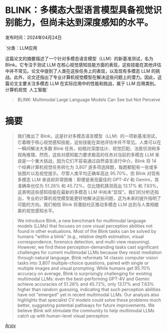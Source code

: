 # BLINK：多模态大型语言模型具备视觉识别能力，但尚未达到深度感知的水平。

发布时间：2024年04月24日

`分类：LLM应用

这篇论文的摘要描述了一个针对多模态语言模型（LLM）的新基准测试，名为 Blink。它专注于测试 LLM 在核心视觉感知技能方面的表现，这些技能在其他评估中并不常见。论文中提到了人类在这些任务上的表现，以及现有多模态 LLM 的挑战。此外，论文还指出了专业计算机视觉模型在解决这些问题上的潜力。因此，这篇论文主要关注多模态 LLM 在实际应用中的性能和挑战，属于 LLM 应用类别。` `计算机视觉` `人工智能`

> BLINK: Multimodal Large Language Models Can See but Not Perceive

# 摘要

> 我们推出了 Blink，这是针对多模态语言模型（LLM）的一项新基准测试，它着眼于核心视觉感知技能，这些技能在其他评估中并不常见。人类可以在一瞬间解决大多数 Blink 任务，如相对深度估计、视觉匹配、法医侦测和多视角推理。然而，这些对感知能力要求极高的任务对当前的多模态 LLM 来说是一个重大挑战，因为它们不容易通过自然语言进行中介。Blink 将 14 个经典计算机视觉任务转化为 3,807 道多项选择题，每题都配有一张或多张图片以及视觉提示。尽管人类平均正确率高达 95.70%，但 Blink 对现有多模态 LLM 来说却异常困难：即便是表现最佳的 GPT-4V 和 Gemini，其准确率也仅为 51.26% 和 45.72%，仅比随机猜测高出 13.17% 和 7.63%，这表明这些感知技能在最新的多模态 LLM 中尚未“显现”。我们的分析还指出，专业的计算机视觉模型能更好地解决这些问题，这为未来的提升指明了可能的方向。我们相信 Blink 将激励社区推动多模态 LLM 达到与人类相媲美的视觉感知水平。

> We introduce Blink, a new benchmark for multimodal language models (LLMs) that focuses on core visual perception abilities not found in other evaluations. Most of the Blink tasks can be solved by humans "within a blink" (e.g., relative depth estimation, visual correspondence, forensics detection, and multi-view reasoning). However, we find these perception-demanding tasks cast significant challenges for current multimodal LLMs because they resist mediation through natural language. Blink reformats 14 classic computer vision tasks into 3,807 multiple-choice questions, paired with single or multiple images and visual prompting. While humans get 95.70% accuracy on average, Blink is surprisingly challenging for existing multimodal LLMs: even the best-performing GPT-4V and Gemini achieve accuracies of 51.26% and 45.72%, only 13.17% and 7.63% higher than random guessing, indicating that such perception abilities have not "emerged" yet in recent multimodal LLMs. Our analysis also highlights that specialist CV models could solve these problems much better, suggesting potential pathways for future improvements. We believe Blink will stimulate the community to help multimodal LLMs catch up with human-level visual perception.

[Arxiv](https://arxiv.org/abs/2404.12390)